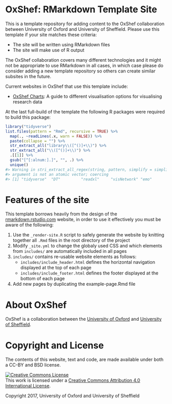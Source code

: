 
<!-- README.md is generated from README.Rmd. Please edit that file -->

# OxShef: RMarkdown Template Site

This is a template repository for adding content to the OxShef
collaboration between University of Oxford and University of Sheffield.
Please use this template if your site matches these criteria:

  - The site will be written using RMarkdown files
  - The site will make use of R output

The OxShef collaboration covers many different technologies and it might
not be appropriate to use RMarkdown in all cases, in which case please
do consider adding a new template repository so others can create
similar subsites in the future.

Current websites in OxShef that use this template include:

  - [OxShef Charts](https://oxshef.github.io/oxshef_charts/): A guide to
    different visualisation options for visualising research data

At the last full-build of the template the following R packages were
required to build this package:

``` r
library("tidyverse")
list.files(pattern = "Rmd", recursive = TRUE) %>%
  map(., ~readLines(.x, warn = FALSE)) %>%
  paste(collapse = "") %>%
  str_extract_all("library\\([^()]+\\)") %>%
  str_extract_all("\\([^()]+\\)") %>%
  .[[1]] %>%
  gsub("[^[:alnum:].]", "", .) %>%
  unique()
#> Warning in stri_extract_all_regex(string, pattern, simplify = simplify, :
#> argument is not an atomic vector; coercing
#> [1] "tidyverse"  "DT"         "readxl"     "visNetwork" "emo"
```

# Features of the site

This template borrows heavily from the design of the
[rmarkdown.rstudio.com](rmarkdown.rstudio.com) website, in order to use
it effectively you must be aware of the following:

1.  Use the `_render-site.R` script to safely generate the website by
    knitting together all `.Rmd` files in the root directory of the
    project
2.  Modify `_site.yml` to change the globaly used CSS and which elements
    from `includes/` are automatically included in all pages
3.  `includes/` contains re-usable website elements as follows:
      - `includes/include_header.html` defines the horizontal navigation
        displayed at the top of each page
      - `includes/include_footer.html` defines the footer displayed at
        the bottom of each page
4.  Add new pages by duplicating the example-page.Rmd file

# About OxShef

OxShef is a collaboration between the [University of
Oxford](idn.it.ox.ac.uk) and [University of
Sheffield](http://rse.shef.ac.uk/).

# Copyright and License

The contents of this website, text and code, are made available under
both a CC-BY and BSD
license.

<a rel="license" href="http://creativecommons.org/licenses/by/4.0/"><img alt="Creative Commons License" style="border-width:0" src="https://i.creativecommons.org/l/by/4.0/88x31.png" /></a><br />This
work is licensed under a
<a rel="license" href="http://creativecommons.org/licenses/by/4.0/">Creative
Commons Attribution 4.0 International License</a>.

Copyright 2017, University of Oxford and University of Sheffield
